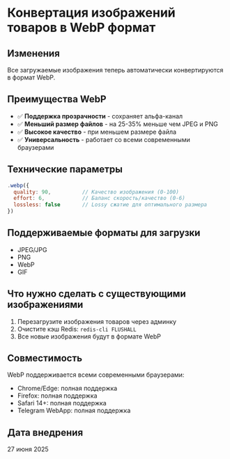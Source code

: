 # Конвертация изображений товаров в WebP формат

## Изменения
Все загружаемые изображения теперь автоматически конвертируются в формат WebP.

## Преимущества WebP
- ✅ **Поддержка прозрачности** - сохраняет альфа-канал
- ✅ **Меньший размер файлов** - на 25-35% меньше чем JPEG и PNG
- ✅ **Высокое качество** - при меньшем размере файла
- ✅ **Универсальность** - работает со всеми современными браузерами

## Технические параметры
```javascript
.webp({ 
  quality: 90,          // Качество изображения (0-100)
  effort: 6,            // Баланс скорость/качество (0-6)
  lossless: false       // Lossy сжатие для оптимального размера
})
```

## Поддерживаемые форматы для загрузки
- JPEG/JPG
- PNG
- WebP
- GIF

## Что нужно сделать с существующими изображениями
1. Перезагрузите изображения товаров через админку
2. Очистите кэш Redis: `redis-cli FLUSHALL`
3. Все новые изображения будут в формате WebP

## Совместимость
WebP поддерживается всеми современными браузерами:
- Chrome/Edge: полная поддержка
- Firefox: полная поддержка
- Safari 14+: полная поддержка
- Telegram WebApp: полная поддержка

## Дата внедрения
27 июня 2025